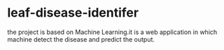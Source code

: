 # leaf-disease-identifer
the project is based on Machine Learning.it is a web application in which machine detect the disease and predict the output.
